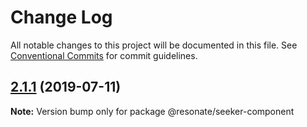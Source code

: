 # Change Log

All notable changes to this project will be documented in this file.
See [Conventional Commits](https://conventionalcommits.org) for commit guidelines.

## [2.1.1](https://github.com/@resonatecoop/stream2own/compare/@resonate/seeker-component@2.1.0...@resonate/seeker-component@2.1.1) (2019-07-11)

**Note:** Version bump only for package @resonate/seeker-component
